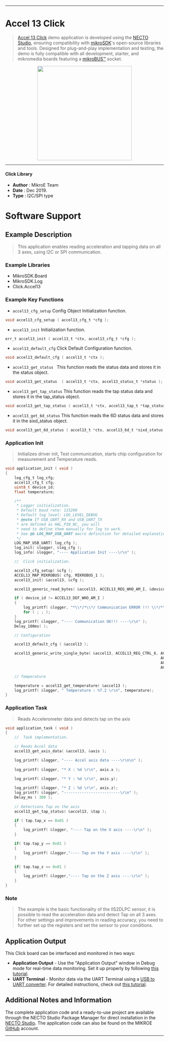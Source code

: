 
---
# Accel 13 Click

> [Accel 13 Click](https://www.mikroe.com/?pid_product=MIKROE-3742) demo application is developed using
the [NECTO Studio](https://www.mikroe.com/necto), ensuring compatibility with [mikroSDK](https://www.mikroe.com/mikrosdk)'s
open-source libraries and tools. Designed for plug-and-play implementation and testing, the demo is fully compatible with
all development, starter, and mikromedia boards featuring a [mikroBUS&trade;](https://www.mikroe.com/mikrobus) socket.

<p align="center">
  <img src="https://www.mikroe.com/?pid_product=MIKROE-3742&image=1" height=300px>
</p>

---

#### Click Library

- **Author**        : MikroE Team
- **Date**          : Dec 2019.
- **Type**          : I2C/SPI type

# Software Support

## Example Description

> This application enables reading acceleration and tapping data on all 3 axes,
> using I2C or SPI communication.

### Example Libraries

- MikroSDK.Board
- MikroSDK.Log
- Click.Accel13

### Example Key Functions

- `accel13_cfg_setup` Config Object Initialization function. 
```c
void accel13_cfg_setup ( accel13_cfg_t *cfg );
``` 
 
- `accel13_init` Initialization function. 
```c
err_t accel13_init ( accel13_t *ctx, accel13_cfg_t *cfg );
```

- `accel13_default_cfg` Click Default Configuration function. 
```c
void accel13_default_cfg ( accel13_t *ctx );
```

- `accel13_get_status ` This function reads the status data and stores it in the status object. 
```c
void accel13_get_status  ( accel13_t *ctx, accel13_status_t *status );
```
 
- `accel13_get_tap_status` This function reads the tap status data and stores it in the tap_status object. 
```c
void accel13_get_tap_status ( accel13_t *ctx, accel13_tap_t *tap_status );
```

- `accel13_get_6d_status` This function reads the 6D status data and stores it in the sixd_status object. 
```c
void accel13_get_6d_status ( accel13_t *ctx, accel13_6d_t *sixd_status );
```

### Application Init

> Initializes driver init, Test communication, 
> starts chip configuration for measurement and Temperature reads.

```c
void application_init ( void )
{
    log_cfg_t log_cfg;
    accel13_cfg_t cfg;
    uint8_t device_id;
    float temperature;

    /** 
     * Logger initialization.
     * Default baud rate: 115200
     * Default log level: LOG_LEVEL_DEBUG
     * @note If USB_UART_RX and USB_UART_TX 
     * are defined as HAL_PIN_NC, you will 
     * need to define them manually for log to work. 
     * See @b LOG_MAP_USB_UART macro definition for detailed explanation.
     */
    LOG_MAP_USB_UART( log_cfg );
    log_init( &logger, &log_cfg );
    log_info( &logger, "---- Application Init ----\r\n" );

    //  Click initialization.

    accel13_cfg_setup( &cfg );
    ACCEL13_MAP_MIKROBUS( cfg, MIKROBUS_1 );
    accel13_init( &accel13, &cfg );

    accel13_generic_read_bytes( &accel13, ACCEL13_REG_WHO_AM_I, &device_id, 1 );

    if ( device_id != ACCEL13_DEF_WHO_AM_I )
    {
        log_printf( &logger, "*\\*/*\\*/ Communication ERROR !!! \\*/*\\*/*" );
        for ( ; ; );
    }
    log_printf( &logger, "---- Communication OK!!! ----\r\n" );
    Delay_100ms( );

    // Configuration

    accel13_default_cfg ( &accel13 );

    accel13_generic_write_single_byte( &accel13, ACCEL13_REG_CTRL_6, ACCEL13_CTRL6_BW_FILT_ODR_2 |
                                                                     ACCEL13_CTRL6_FULL_SCALE_2g |
                                                                     ACCEL13_CTRL6_FDS_LOW_PASS |
                                                                     ACCEL13_CTRL6_LOW_NOISE_ENABLE );

    // Temperature

    temperature = accel13_get_temperature( &accel13 );
    log_printf( &logger, " Temperature : %f.2 \r\n", temperature);
}
```

### Application Task

> Reads Accelerometer data and detects tap on the axis

```c
void application_task ( void )
{
    //  Task implementation.

    // Reads Accel data
    accel13_get_axis_data( &accel13, &axis );

    log_printf( &logger, "---- Accel axis data ----\r\n\n" );
    
    log_printf( &logger, "* X : %d \r\n", axis.x );
   
    log_printf( &logger, "* Y : %d \r\n", axis.y);

    log_printf( &logger, "* Z : %d \r\n", axis.z);
    log_printf( &logger, "-------------------------\r\n" );
    Delay_ms ( 300 );
    
    // Detections Tap on the axis
    accel13_get_tap_status( &accel13, &tap );

    if ( tap.tap_x == 0x01 )
    {
        log_printf( &logger, "---- Tap on the X axis ----\r\n" );
    }

    if( tap.tap_y == 0x01 )
    {
        log_printf( &logger,"---- Tap on the Y axis ----\r\n" );
    }

    if( tap.tap_z == 0x01 )
    {
        log_printf( &logger,"---- Tap on the Z axis ----\r\n" );
    }
}
```

### Note
 
> The example is the basic functionality of the IIS2DLPC sensor, 
> it is possible to read the acceleration data and detect Tap on all 3 axes.
> For other settings and improvements in reading accuracy, 
> you need to further set up the registers and set the sensor to your conditions. 

## Application Output

This Click board can be interfaced and monitored in two ways:
- **Application Output** - Use the "Application Output" window in Debug mode for real-time data monitoring.
Set it up properly by following [this tutorial](https://www.youtube.com/watch?v=ta5yyk1Woy4).
- **UART Terminal** - Monitor data via the UART Terminal using
a [USB to UART converter](https://www.mikroe.com/click/interface/usb?interface*=uart,uart). For detailed instructions,
check out [this tutorial](https://help.mikroe.com/necto/v2/Getting%20Started/Tools/UARTTerminalTool).

## Additional Notes and Information

The complete application code and a ready-to-use project are available through the NECTO Studio Package Manager for 
direct installation in the [NECTO Studio](https://www.mikroe.com/necto). The application code can also be found on
the MIKROE [GitHub](https://github.com/MikroElektronika/mikrosdk_click_v2) account.

---
